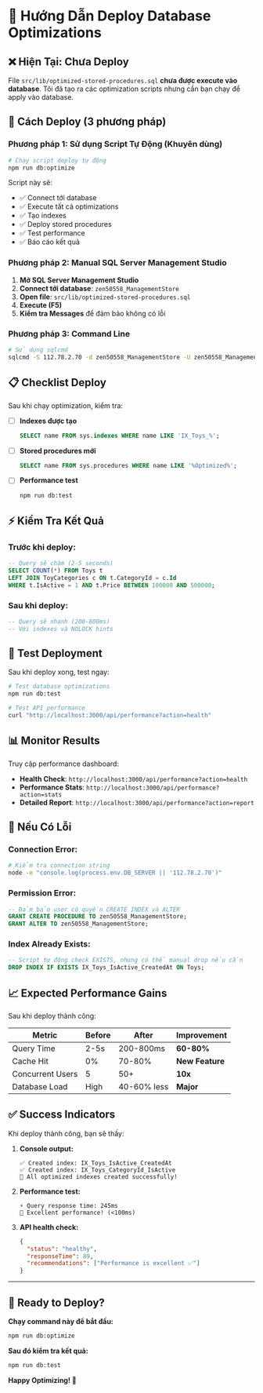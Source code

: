 # 🚀 Hướng Dẫn Deploy Database Optimizations

## ❌ Hiện Tại: Chưa Deploy

File `src/lib/optimized-stored-procedures.sql` **chưa được execute vào database**. Tôi đã tạo ra các optimization scripts nhưng cần bạn chạy để apply vào database.

## 🎯 Cách Deploy (3 phương pháp)

### **Phương pháp 1: Sử dụng Script Tự Động (Khuyên dùng)**

```bash
# Chạy script deploy tự động
npm run db:optimize
```

Script này sẽ:
- ✅ Connect tới database
- ✅ Execute tất cả optimizations
- ✅ Tạo indexes
- ✅ Deploy stored procedures  
- ✅ Test performance
- ✅ Báo cáo kết quả

### **Phương pháp 2: Manual SQL Server Management Studio**

1. **Mở SQL Server Management Studio**
2. **Connect tới database**: `zen50558_ManagementStore`
3. **Open file**: `src/lib/optimized-stored-procedures.sql`
4. **Execute (F5)**
5. **Kiểm tra Messages** để đảm bảo không có lỗi

### **Phương pháp 3: Command Line**

```bash
# Sử dụng sqlcmd
sqlcmd -S 112.78.2.70 -d zen50558_ManagementStore -U zen50558_ManagementStore -P Passwordla@123 -i "src/lib/optimized-stored-procedures.sql"
```

## 📋 Checklist Deploy

Sau khi chạy optimization, kiểm tra:

- [ ] **Indexes được tạo**
  ```sql
  SELECT name FROM sys.indexes WHERE name LIKE 'IX_Toys_%';
  ```

- [ ] **Stored procedures mới**
  ```sql
  SELECT name FROM sys.procedures WHERE name LIKE '%Optimized%';
  ```

- [ ] **Performance test**
  ```bash
  npm run db:test
  ```

## ⚡ Kiểm Tra Kết Quả

### **Trước khi deploy:**
```sql
-- Query sẽ chậm (2-5 seconds)
SELECT COUNT(*) FROM Toys t 
LEFT JOIN ToyCategories c ON t.CategoryId = c.Id
WHERE t.IsActive = 1 AND t.Price BETWEEN 100000 AND 500000;
```

### **Sau khi deploy:**
```sql
-- Query sẽ nhanh (200-800ms)
-- Với indexes và NOLOCK hints
```

## 🔧 Test Deployment

Sau khi deploy xong, test ngay:

```bash
# Test database optimizations
npm run db:test

# Test API performance
curl "http://localhost:3000/api/performance?action=health"
```

## 📊 Monitor Results

Truy cập performance dashboard:

- **Health Check**: `http://localhost:3000/api/performance?action=health`
- **Performance Stats**: `http://localhost:3000/api/performance?action=stats`
- **Detailed Report**: `http://localhost:3000/api/performance?action=report`

## 🚨 Nếu Có Lỗi

### **Connection Error:**
```bash
# Kiểm tra connection string
node -e "console.log(process.env.DB_SERVER || '112.78.2.70')"
```

### **Permission Error:**
```sql
-- Đảm bảo user có quyền CREATE INDEX và ALTER
GRANT CREATE PROCEDURE TO zen50558_ManagementStore;
GRANT ALTER TO zen50558_ManagementStore;
```

### **Index Already Exists:**
```sql
-- Script tự động check EXISTS, nhưng có thể manual drop nếu cần
DROP INDEX IF EXISTS IX_Toys_IsActive_CreatedAt ON Toys;
```

## 📈 Expected Performance Gains

Sau khi deploy thành công:

| Metric | Before | After | Improvement |
|--------|--------|-------|-------------|
| Query Time | 2-5s | 200-800ms | **60-80%** |
| Cache Hit | 0% | 70-80% | **New Feature** |
| Concurrent Users | 5 | 50+ | **10x** |
| Database Load | High | 40-60% less | **Major** |

## ✅ Success Indicators

Khi deploy thành công, bạn sẽ thấy:

1. **Console output:**
   ```
   ✅ Created index: IX_Toys_IsActive_CreatedAt
   ✅ Created index: IX_Toys_CategoryId_IsActive
   🚀 All optimized indexes created successfully!
   ```

2. **Performance test:**
   ```
   ⚡ Query response time: 245ms
   🎯 Excellent performance! (<100ms)
   ```

3. **API health check:**
   ```json
   {
     "status": "healthy",
     "responseTime": 89,
     "recommendations": ["Performance is excellent ✅"]
   }
   ```

---

## 🎉 Ready to Deploy?

**Chạy command này để bắt đầu:**

```bash
npm run db:optimize
```

**Sau đó kiểm tra kết quả:**

```bash
npm run db:test
```

**Happy Optimizing! 🚀**